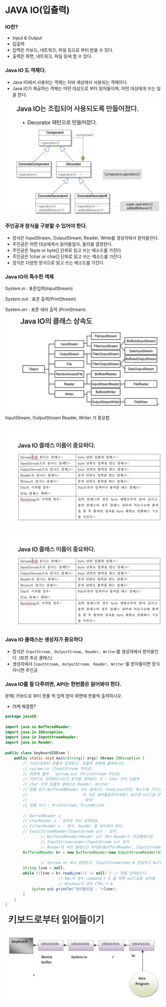 # JAVA IO(입출력)

### IO란?

- Input & Output
- 입출력
- 입력은 키보드, 네트워크, 파일 등으로 부터 받을 수 있다.
- 출력은 화면, 네트워크, 파일 등에 할 수 있다.

### Java IO 도 객체다.

- Java IO에서 사용되는 객체는 자바 세상에서 사용되는 객체이다.
- Java IO가 제공하는 객체는 어떤 대상으로 부터 읽어들이며, 어떤 대상에게 쓰는 일을 한다.

![JavaIO는.png](JavaIO%EB%8A%94.png)

### 주인공과 장식을 구분할 수 있어야 한다.

- 장식은 InputStream, OutputStream, Reader, Write를 생성자에서 받아들인다.
- 주인공은 어떤 대상에게서 읽어들일지, 쓸지를 결정한다.
- 주인공은 1byte or byte[] 단위로 읽고 쓰는 메소드를 가진다.
- 주인공은 1char or char[] 단위로 읽고 쓰는 메소드를 가진다.
- 장식은 다양한 방식으로 읽고 쓰는 메소드를 가진다.

### Java IO의 특수한 객체

System.in   : 표준입력(InputStream)

System.out  : 표준 출력(PrintStream)

System.err : 표준 에러 출력 (PrintStream)

![클래스상속도.jpeg](%ED%81%B4%EB%9E%98%EC%8A%A4%EC%83%81%EC%86%8D%EB%8F%84.jpeg)

InputStream, OutputStream Reader, Writer 가 중요함

![클래스이름이중요1.png](%ED%81%B4%EB%9E%98%EC%8A%A4%EC%9D%B4%EB%A6%84%EC%9D%B4%EC%A4%91%EC%9A%941.png)

![클래스이름이중요1.png](%ED%81%B4%EB%9E%98%EC%8A%A4%EC%9D%B4%EB%A6%84%EC%9D%B4%EC%A4%91%EC%9A%941.png)


### Java IO 클래스는 생성자가 중요하다

- 장식은 `InputStream, OutputStream, Reader, Writer`를 생성자에서 받아들인다. (또한 추상 클래스)
- 생성자에서 `InputStream, OutputStream, Reader, Writer` 를 받아들이면 장식 아니면 주인공

### Java IO를 잘 다루려면, API는 한번쯤은 읽어봐야 한다.

문제) 키보드로 부터 한줄 씩 입력 받아 화면에 한줄씩 출력하시오.

- 어케 해결함?

```java
package javaIO;

import java.io.BufferedReader;
import java.io.IOException;
import java.io.InputStreamReader;
import java.io.Reader;

public class keyboardIOExam {
    public static void main(String[] args) throws IOException {
        // 키보드로부터 한줄씩 입력받고, 한줄씩 화면에 출력하시오.
        // system.in (InputStream 주인공)
        // 화면에 출력 : System.out (PrintStream 주인공)
        // 키보드로 입력받는다는건 문자를 입력받는 것 : char 단위 입출력
        // char 단위 입출력 클래스는 Reader, Writer
        // 한줄 읽기 BufferedReader 라는 클래스는 readLine이라는 메소드를 가지고 있다.
        //                         더 이상 읽어들일것이(EOF) 없으면 null을 반환
        //                          장식!
        // 한줄 쓰기 : PrintStream, PrintWriter

        // BurredReader x
        // CharReader x - 문자로 부터 입력받음
        // FilterReader x - 장식. Reader 를 넣어줘야 한다.
        // InputStreamReader(InputStream in) - 장식
				// BufferedReader(Reader in) 에서 Reader는 추상클래스임
				// InputStreamreader(InputStream in) 장식
				// Reader의 서브 클래스인 자식들(BufferdReader, InputStreamReader 등)를 받아들이겠다는 말
        BufferedReader br = new BufferedReader(new InputStreamReader(System.in));

				// System.in 에서 입력받고, InputStreamrader로 전달하고 BuffereReader로 전달하고 문자로 리턴
        String line = null;
        while ((line = br.readLine()) != null) { // 한줄 입력받는다. 
						// Mac의 경우 command + D 를 하면 null값을 넣어줌
						// Windows의 경우 CTRL + D 
            System.out.println("읽어들인값 : "+line);
        }
    }
}
```

![키보드로부터_읽어들이기.png](%ED%82%A4%EB%B3%B4%EB%93%9C%EB%A1%9C%EB%B6%80%ED%84%B0_%EC%9D%BD%EC%96%B4%EB%93%A4%EC%9D%B4%EA%B8%B0.png)